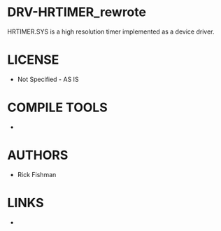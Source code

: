 DRV-HRTIMER_rewrote
===================

HRTIMER.SYS is a high resolution timer implemented as a device driver.


LICENSE
===============
* Not Specified - AS IS

COMPILE TOOLS
===============
* 

AUTHORS
===============
* Rick Fishman

LINKS
===============
* 
